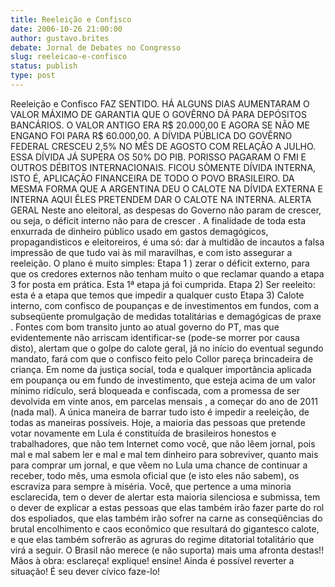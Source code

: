 ```yaml
---
title: Reeleição e Confisco  
date: 2006-10-26 21:00:00
author: gustavo.brites
debate: Jornal de Debates no Congresso
slug: reeleicao-e-confisco
status: publish 
type: post
---
```


Reeleição e Confisco FAZ SENTIDO. HÁ ALGUNS DIAS AUMENTARAM O VALOR MÁXIMO DE GARANTIA QUE O GOVÊRNO DÁ PARA DEPÓSITOS BANCÁRIOS. O VALOR ANTIGO ERA R$ 20.000,00 E AGORA SE NÃO ME ENGANO FOI PARA R$ 60.000,00. A DÍVIDA PÚBLICA DO GOVÊRNO FEDERAL CRESCEU 2,5% NO MÊS DE AGOSTO COM RELAÇÃO A JULHO. ESSA DÍVIDA JÁ SUPERA OS 50% DO PIB. PORISSO PAGARAM O FMI E OUTROS DÉBITOS INTERNACIONAIS. FICOU SÒMENTE DÍVIDA INTERNA, ISTO É, APLICAÇÃO FINANCEIRA DE TODO O POVO BRASILEIRO. DA MESMA FORMA QUE A ARGENTINA DEU O CALOTE NA DÍVIDA EXTERNA E INTERNA AQUI ÊLES PRETENDEM DAR O CALOTE NA INTERNA. ALERTA GERAL Neste ano eleitoral, as despesas do Governo não param de crescer, ou seja, o déficit interno não para de crescer . A finalidade de toda esta enxurrada de dinheiro público usado em gastos demagógicos, propagandisticos e eleitoreiros, é uma só: dar à multidão de incautos a falsa impressão de que tudo vai às mil maravilhas, e com isto assegurar a reeleição. O plano é muito simples: Etapa 1 ) zerar o déficit externo, para que os credores externos não tenham muito o que reclamar quando a etapa 3 for posta em prática. Esta 1ª etapa já foi cumprida. Etapa 2) Ser reeleito: esta é a etapa que temos que impedir a qualquer custo Etapa 3) Calote interno, com confisco de poupanças e de investimentos em fundos, com a subseqüente promulgação de medidas totalitárias e demagógicas de praxe . Fontes com bom transito junto ao atual governo do PT, mas que evidentemente não arriscam identificar-se (pode-se morrer por causa disto), alertam que o golpe do calote geral, já no início do eventual segundo mandato, fará com que o confisco feito pelo Collor pareça brincadeira de criança. Em nome da justiça social, toda e qualquer importância aplicada em poupança ou em fundo de investimento, que esteja acima de um valor mínimo ridículo, será bloqueada e confiscada, com a promessa de ser devolvida em vinte anos, em parcelas mensais , a começar do ano de 2011 (nada mal). A única maneira de barrar tudo isto é impedir a reeleição, de todas as maneiras possíveis. Hoje, a maioria das pessoas que pretende votar novamente em Lula é constituída de brasileiros honestos e trabalhadores, que não tem Internet como você, que não lêem jornal, pois mal e mal sabem ler e mal e mal tem dinheiro para sobreviver, quanto mais para comprar um jornal, e que vêem no Lula uma chance de continuar a receber, todo mês, uma esmola oficial que (e isto eles não sabem), os escraviza para sempre à miséria. Você, que pertence a uma minoria esclarecida, tem o dever de alertar esta maioria silenciosa e submissa, tem o dever de explicar a estas pessoas que elas também irão fazer parte do rol dos espoliados, que elas também irão sofrer na carne as conseqüências do brutal encolhimento e caos econômico que resultará do gigantesco calote, e que elas também sofrerão as agruras do regime ditatorial totalitário que virá a seguir. O Brasil não merece (e não suporta) mais uma afronta destas!! Mãos à obra: esclareça! explique! ensine! Ainda é possível reverter a situação! É seu dever cívico faze-lo!
